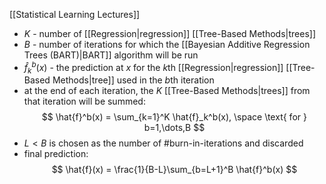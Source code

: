 [[Statistical Learning Lectures]]

- $K$ - number of [[Regression|regression]] [[Tree-Based Methods|trees]]
- $B$ - number of iterations for which the [[Bayesian Additive Regression Trees (BART)|BART]] algorithm will be run
- $\hat{f}_k^b(x)$ - the prediction at $x$ for the $k$th [[Regression|regression]] [[Tree-Based Methods|tree]] used in the $b$th iteration
- at the end of each iteration, the $K$ [[Tree-Based Methods|trees]] from that iteration will be summed:
$$
\hat{f}^b(x) = \sum_{k=1}^K \hat{f}_k^b(x), \space \text{ for } b=1,\dots,B
$$
- $L < B$ is chosen as the number of #burn-in-iterations and discarded
- final prediction:
$$
\hat{f}(x) = \frac{1}{B-L}\sum_{b=L+1}^B \hat{f}^b(x)
$$
